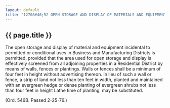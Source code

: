 ---
layout: default 
title: "1270&#46;52 OPEN STORAGE AND DISPLAY OF MATERIALS AND EQUIPMENT&#46;"---

{{ page.title }}
----------------

The open storage and display of material and equipment incidental to
permitted or conditional uses in Business and Manufacturing Districts is
permitted, provided that the area used for open storage and display is
effectively screened from all adjoining properties in a Residential
District by means of walls, fences or plantings. Walls or fences shall
be a minimum of four feet in height without advertising thereon. In lieu
of such a wall or fence, a strip of land not less than ten feet in
width, planted and maintained with an evergreen hedge or dense planting
of evergreen shrubs not less than four feet in height Lathe time of
planting, may be substituted.

(Ord. 546B. Passed 2-25-76.)
